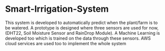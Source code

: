 # Smart-Irrigation-System
This system is developed to automatically predict when the plant/farm is to be watered. A prototype is designed where three sensors are used for now, (DHT22, Soil Moisture Sensor and RainDrop Module). A Machine Learning is developed too which is trained on the data through these sensors. AWS cloud services are used too to implement the whole system
